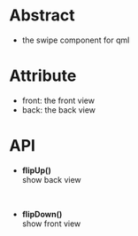 # Abstract
* the swipe component for qml  

# Attribute
* front: the front view  
* back: the back view  

# API
* **flipUp()**  
show back view  
</br>

* **flipDown()**  
show front view  
</br>